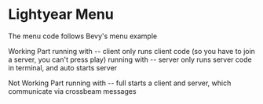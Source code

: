 # Lightyear Menu 

The menu code follows Bevy's menu example


Working Part
running with -- client only runs client code (so you have to join a server, you can't press play)
running with -- server only runs server code in terminal, and auto starts server

Not Working Part
running with -- full starts a client and server, which communicate via crossbeam messages



